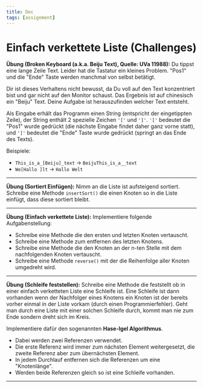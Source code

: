 ```yaml
---
title: Doc
tags: [assignment]
---
```


# Einfach verkettete Liste (Challenges)



**Übung (Broken Keyboard (a.k.a. Beiju Text), Quelle: UVa 11988):**
Du tippst eine lange Zeile Text. Leider hat die Tastatur ein kleines Problem.  "Pos1" und die "Ende" Taste werden manchmal von selbst betätigt.

Dir ist dieses Verhaltens nicht bewusst, da Du voll auf den Text konzentriert bist und gar nicht auf den Monitor schaust. Das Ergebnis ist auf chinesisch ein "Beiju" Text. Deine Aufgabe ist herauszufinden welcher Text entsteht.

Als Eingabe erhält das Programm einen String (entspricht der eingetippten Zeile), der String enthält 2 spezielle Zeichen `'['` und `']'`. `'['` bedeutet die "Pos1" wurde gedrückt (die nächste Eingabe findet daher ganz vorne statt), und `']'` bedeutet die "Ende" Taste wurde gedrückt (springt an das Ende des Texts).

Beispiele:

- `This_is_a_[Beiju]_text` → `BeijuThis_is_a__text`
- `We[Hallo ]lt` → `Hallo Welt`

---


**Übung (Sortiert Einfügen):**
Nimm an die Liste ist aufsteigend sortiert.
Schreibe eine Methode `insertSort()` die einen Knoten so in die Liste einfügt, dass diese sortiert bleibt.

---


**Übung (Einfach verkettete Liste):**
Implementiere folgende Aufgabenstellung:

- Schreibe eine Methode die den ersten und letzten Knoten vertauscht.
- Schreibe eine Methode zum entfernen des letzten Knotens.
- Schreibe eine Methode die den Knoten an der n-ten Stelle mit dem nachfolgenden Knoten vertauscht.
- Schreibe eine Methode `reverse()` mit der die Reihenfolge aller Knoten umgedreht wird.

---



**Übung (Schleife feststellen):**
Schreibe eine Methode die feststellt ob in einer einfach verketteten Liste eine Schleife ist.
Eine Schleife ist dann vorhanden wenn der Nachfolger eines Knotens ein Knoten ist der bereits vorher einmal in der Liste vorkam (durch einen Programmierfehler).
Geht man durch eine Liste mit einer solchen Schleife durch, kommt man nie zum Ende sondern dreht sich im Kreis.

Implementiere dafür den sogenannten **Hase-Igel Algorithmus**.

- Dabei werden zwei Referenzen verwendet.
- Die erste Referenz wird immer zum nächsten Element weitergesetzt, die zweite Referenz aber zum übernächsten Element.
- In jedem Durchlauf entfernen sich die Referenzen um eine "Knotenlänge".
- Werden beide Referenzen gleich so ist eine Schleife vorhanden.

---



